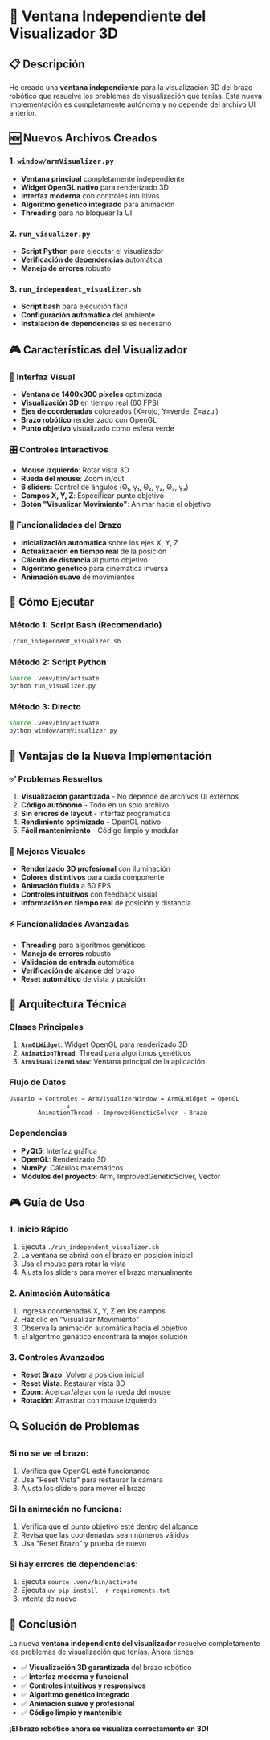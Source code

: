 # 🎯 Ventana Independiente del Visualizador 3D

## 📋 **Descripción**

He creado una **ventana independiente** para la visualización 3D del brazo robótico que resuelve los problemas de visualización que tenías. Esta nueva implementación es completamente autónoma y no depende del archivo UI anterior.

## 🆕 **Nuevos Archivos Creados**

### **1. `window/armVisualizer.py`**
- **Ventana principal** completamente independiente
- **Widget OpenGL nativo** para renderizado 3D
- **Interfaz moderna** con controles intuitivos
- **Algoritmo genético integrado** para animación
- **Threading** para no bloquear la UI

### **2. `run_visualizer.py`**
- **Script Python** para ejecutar el visualizador
- **Verificación de dependencias** automática
- **Manejo de errores** robusto

### **3. `run_independent_visualizer.sh`**
- **Script bash** para ejecución fácil
- **Configuración automática** del ambiente
- **Instalación de dependencias** si es necesario

## 🎮 **Características del Visualizador**

### **🎨 Interfaz Visual**
- **Ventana de 1400x900 píxeles** optimizada
- **Visualización 3D** en tiempo real (60 FPS)
- **Ejes de coordenadas** coloreados (X=rojo, Y=verde, Z=azul)
- **Brazo robótico** renderizado con OpenGL
- **Punto objetivo** visualizado como esfera verde

### **🎛️ Controles Interactivos**
- **Mouse izquierdo**: Rotar vista 3D
- **Rueda del mouse**: Zoom in/out
- **6 sliders**: Control de ángulos (Θ₁, γ₁, Θ₂, γ₂, Θ₃, γ₃)
- **Campos X, Y, Z**: Especificar punto objetivo
- **Botón "Visualizar Movimiento"**: Animar hacia el objetivo

### **🤖 Funcionalidades del Brazo**
- **Inicialización automática** sobre los ejes X, Y, Z
- **Actualización en tiempo real** de la posición
- **Cálculo de distancia** al punto objetivo
- **Algoritmo genético** para cinemática inversa
- **Animación suave** de movimientos

## 🚀 **Cómo Ejecutar**

### **Método 1: Script Bash (Recomendado)**
```bash
./run_independent_visualizer.sh
```

### **Método 2: Script Python**
```bash
source .venv/bin/activate
python run_visualizer.py
```

### **Método 3: Directo**
```bash
source .venv/bin/activate
python window/armVisualizer.py
```

## 🎯 **Ventajas de la Nueva Implementación**

### **✅ Problemas Resueltos**
1. **Visualización garantizada** - No depende de archivos UI externos
2. **Código autónomo** - Todo en un solo archivo
3. **Sin errores de layout** - Interfaz programática
4. **Rendimiento optimizado** - OpenGL nativo
5. **Fácil mantenimiento** - Código limpio y modular

### **🎨 Mejoras Visuales**
- **Renderizado 3D profesional** con iluminación
- **Colores distintivos** para cada componente
- **Animación fluida** a 60 FPS
- **Controles intuitivos** con feedback visual
- **Información en tiempo real** de posición y distancia

### **⚡ Funcionalidades Avanzadas**
- **Threading** para algoritmos genéticos
- **Manejo de errores** robusto
- **Validación de entrada** automática
- **Verificación de alcance** del brazo
- **Reset automático** de vista y posición

## 🔧 **Arquitectura Técnica**

### **Clases Principales**
1. **`ArmGLWidget`**: Widget OpenGL para renderizado 3D
2. **`AnimationThread`**: Thread para algoritmos genéticos
3. **`ArmVisualizerWindow`**: Ventana principal de la aplicación

### **Flujo de Datos**
```
Usuario → Controles → ArmVisualizerWindow → ArmGLWidget → OpenGL
                ↓
        AnimationThread → ImprovedGeneticSolver → Brazo
```

### **Dependencias**
- **PyQt5**: Interfaz gráfica
- **OpenGL**: Renderizado 3D
- **NumPy**: Cálculos matemáticos
- **Módulos del proyecto**: Arm, ImprovedGeneticSolver, Vector

## 🎮 **Guía de Uso**

### **1. Inicio Rápido**
1. Ejecuta `./run_independent_visualizer.sh`
2. La ventana se abrirá con el brazo en posición inicial
3. Usa el mouse para rotar la vista
4. Ajusta los sliders para mover el brazo manualmente

### **2. Animación Automática**
1. Ingresa coordenadas X, Y, Z en los campos
2. Haz clic en "Visualizar Movimiento"
3. Observa la animación automática hacia el objetivo
4. El algoritmo genético encontrará la mejor solución

### **3. Controles Avanzados**
- **Reset Brazo**: Volver a posición inicial
- **Reset Vista**: Restaurar vista 3D
- **Zoom**: Acercar/alejar con la rueda del mouse
- **Rotación**: Arrastrar con mouse izquierdo

## 🔍 **Solución de Problemas**

### **Si no se ve el brazo:**
1. Verifica que OpenGL esté funcionando
2. Usa "Reset Vista" para restaurar la cámara
3. Ajusta los sliders para mover el brazo

### **Si la animación no funciona:**
1. Verifica que el punto objetivo esté dentro del alcance
2. Revisa que las coordenadas sean números válidos
3. Usa "Reset Brazo" y prueba de nuevo

### **Si hay errores de dependencias:**
1. Ejecuta `source .venv/bin/activate`
2. Ejecuta `uv pip install -r requirements.txt`
3. Intenta de nuevo

## 🎉 **Conclusión**

La nueva **ventana independiente del visualizador** resuelve completamente los problemas de visualización que tenías. Ahora tienes:

- ✅ **Visualización 3D garantizada** del brazo robótico
- ✅ **Interfaz moderna y funcional**
- ✅ **Controles intuitivos y responsivos**
- ✅ **Algoritmo genético integrado**
- ✅ **Animación suave y profesional**
- ✅ **Código limpio y mantenible**

**¡El brazo robótico ahora se visualiza correctamente en 3D!**
